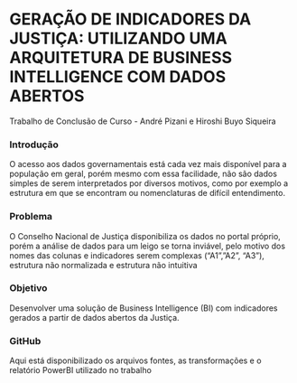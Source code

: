GERAÇÃO DE INDICADORES DA JUSTIÇA:
UTILIZANDO UMA ARQUITETURA DE BUSINESS INTELLIGENCE COM DADOS ABERTOS
==========================

Trabalho de Conclusão de Curso - André Pizani e Hiroshi Buyo Siqueira

### Introdução

O acesso aos dados governamentais está cada vez mais
disponível para a população em geral, porém mesmo com
essa facilidade, não são dados simples de serem
interpretados por diversos motivos, como por exemplo a
estrutura em que se encontram ou nomenclaturas de difícil
entendimento.

### Problema

O Conselho Nacional de Justiça
disponibiliza os dados no portal próprio, porém a análise de
dados para um leigo se torna inviável, pelo motivo dos
nomes das colunas e indicadores serem complexas
(“A1”,”A2”, “A3”), estrutura não normalizada e estrutura não
intuitiva

### Objetivo

Desenvolver uma solução de Business Intelligence
(BI) com indicadores gerados a partir de dados abertos da
Justiça.

### GitHub 

Aqui está disponibilizado os arquivos fontes, as transformações e o relatório PowerBI utilizado no trabalho
